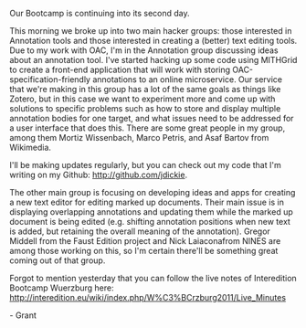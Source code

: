 Our Bootcamp is continuing into its second day.

This morning we broke up into two main hacker groups: those interested in Annotation tools and those interested in creating a (better) text editing tools. Due to my work with OAC, I'm in the Annotation group discussing ideas about an annotation tool. I've started hacking up some code using MITHGrid to create a front-end application that will work with storing OAC-specification-friendly annotations to an online microservice. Our service that we're making in this group has a lot of the same goals as things like Zotero, but in this case we want to experiment more and come up with solutions to specific problems such as how to store and display multiple annotation bodies for one target, and what issues need to be addressed for a user interface that does this. There are some great people in my group, among them Mortiz Wissenbach, Marco Petris, and Asaf Bartov from Wikimedia.

I'll be making updates regularly, but you can check out my code that I'm writing on my Github: <http://github.com/jdickie>.

The other main group is focusing on developing ideas and apps for creating a new text editor for editing marked up documents. Their main issue is in displaying overlapping annotations and updating them while the marked up document is being edited (e.g. shifting annotation positions when new text is added, but retaining the overall meaning of the annotation). Gregor Middell from the Faust Edition project and Nick Laiaconafrom NINES are among those working on this, so I'm certain there'll be something great coming out of that group.

Forgot to mention yesterday that you can follow the live notes of Interedition Bootcamp Wuerzburg here: <http://interedition.eu/wiki/index.php/W%C3%BCrzburg2011/Live_Minutes>

\- Grant